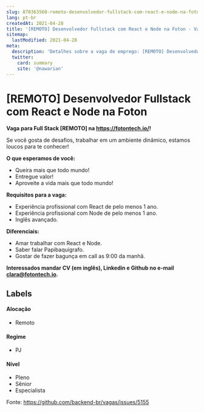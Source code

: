 ```yaml
---
slug: 870363560-remoto-desenvolvedor-fullstack-com-react-e-node-na-foton
lang: pt-br
createdAt: 2021-04-28
title: '[REMOTO] Desenvolvedor Fullstack com React e Node na Foton - Vaga de Emprego'
sitemap:
  lastModified: 2021-04-28
meta:
  description: 'Detalhes sobre a vaga de emprego: [REMOTO] Desenvolvedor Fullstack com React e Node na Foton'
  twitter:
    card: summary
    site: '@nawarian'
---
```


# [REMOTO] Desenvolvedor Fullstack com React e Node na Foton

**Vaga para Full Stack [REMOTO] na https://fotontech.io/!** 

Se você gosta de desafios, trabalhar em um ambiente dinâmico, estamos loucos para te conhecer!

**O que esperamos de você:**

- Queira mais que todo mundo!
- Entregue valor!
- Aproveite a vida mais que todo mundo!

**Requisitos para a vaga:**

- Experiência profissional com React de pelo menos 1 ano.
- Experiência profissional com Node de pelo menos 1 ano.
- Inglês avançado. 

**Diferenciais:** 

- Amar trabalhar com React e Node.
- Saber falar Papibaquígrafo.
- Gostar de fazer bagunça em call as 9:00 da manhã.

**Interessados mandar CV (em inglês), Linkedin e Github no e-mail clara@fotontech.io.**

## Labels

#### Alocação
- Remoto

#### Regime
- PJ

#### Nível
- Pleno
- Sênior
- Especialista




Fonte: https://github.com/backend-br/vagas/issues/5155